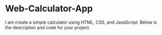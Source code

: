 # Web-Calculator-App
I am create a simple calculator using HTML, CSS, and JavaScript. Below is the description and code for your project.
